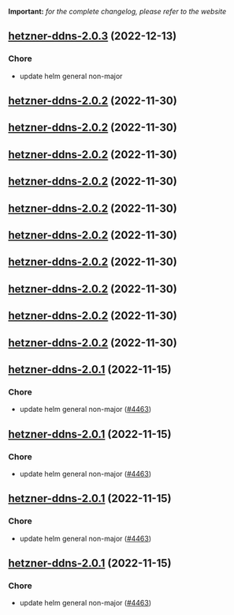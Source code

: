 **Important:**
*for the complete changelog, please refer to the website*




## [hetzner-ddns-2.0.3](https://github.com/truecharts/charts/compare/hetzner-ddns-2.0.2...hetzner-ddns-2.0.3) (2022-12-13)

### Chore

- update helm general non-major
  
  


## [hetzner-ddns-2.0.2](https://github.com/truecharts/charts/compare/hetzner-ddns-2.0.1...hetzner-ddns-2.0.2) (2022-11-30)




## [hetzner-ddns-2.0.2](https://github.com/truecharts/charts/compare/hetzner-ddns-2.0.1...hetzner-ddns-2.0.2) (2022-11-30)




## [hetzner-ddns-2.0.2](https://github.com/truecharts/charts/compare/hetzner-ddns-2.0.1...hetzner-ddns-2.0.2) (2022-11-30)




## [hetzner-ddns-2.0.2](https://github.com/truecharts/charts/compare/hetzner-ddns-2.0.1...hetzner-ddns-2.0.2) (2022-11-30)




## [hetzner-ddns-2.0.2](https://github.com/truecharts/charts/compare/hetzner-ddns-2.0.1...hetzner-ddns-2.0.2) (2022-11-30)




## [hetzner-ddns-2.0.2](https://github.com/truecharts/charts/compare/hetzner-ddns-2.0.1...hetzner-ddns-2.0.2) (2022-11-30)




## [hetzner-ddns-2.0.2](https://github.com/truecharts/charts/compare/hetzner-ddns-2.0.1...hetzner-ddns-2.0.2) (2022-11-30)




## [hetzner-ddns-2.0.2](https://github.com/truecharts/charts/compare/hetzner-ddns-2.0.1...hetzner-ddns-2.0.2) (2022-11-30)




## [hetzner-ddns-2.0.2](https://github.com/truecharts/charts/compare/hetzner-ddns-2.0.1...hetzner-ddns-2.0.2) (2022-11-30)




## [hetzner-ddns-2.0.2](https://github.com/truecharts/charts/compare/hetzner-ddns-2.0.1...hetzner-ddns-2.0.2) (2022-11-30)




## [hetzner-ddns-2.0.1](https://github.com/truecharts/charts/compare/hetzner-ddns-2.0.0...hetzner-ddns-2.0.1) (2022-11-15)

### Chore

- update helm general non-major ([#4463](https://github.com/truecharts/charts/issues/4463))
  
  


## [hetzner-ddns-2.0.1](https://github.com/truecharts/charts/compare/hetzner-ddns-2.0.0...hetzner-ddns-2.0.1) (2022-11-15)

### Chore

- update helm general non-major ([#4463](https://github.com/truecharts/charts/issues/4463))
  
  


## [hetzner-ddns-2.0.1](https://github.com/truecharts/charts/compare/hetzner-ddns-2.0.0...hetzner-ddns-2.0.1) (2022-11-15)

### Chore

- update helm general non-major ([#4463](https://github.com/truecharts/charts/issues/4463))
  
  


## [hetzner-ddns-2.0.1](https://github.com/truecharts/charts/compare/hetzner-ddns-2.0.0...hetzner-ddns-2.0.1) (2022-11-15)

### Chore

- update helm general non-major ([#4463](https://github.com/truecharts/charts/issues/4463))
  
  
